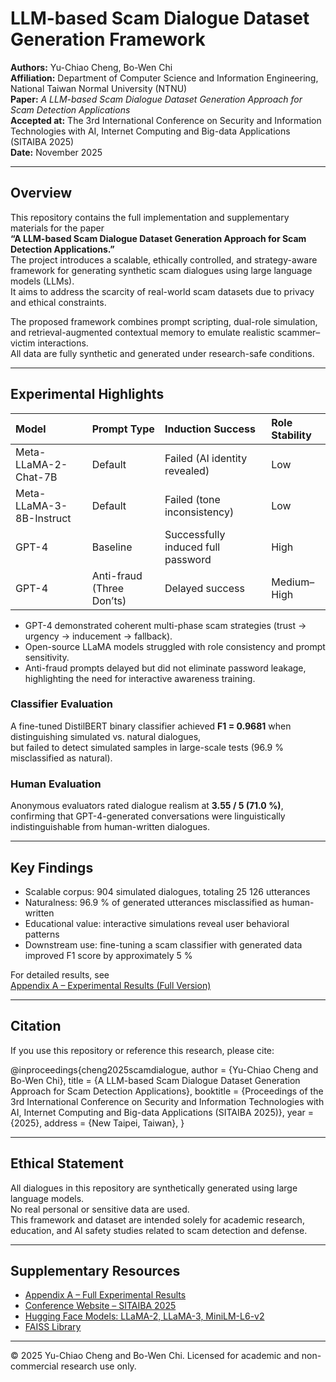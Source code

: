 # LLM-based Scam Dialogue Dataset Generation Framework

**Authors:** Yu-Chiao Cheng, Bo-Wen Chi  
**Affiliation:** Department of Computer Science and Information Engineering, National Taiwan Normal University (NTNU)  
**Paper:** *A LLM-based Scam Dialogue Dataset Generation Approach for Scam Detection Applications*  
**Accepted at:** The 3rd International Conference on Security and Information Technologies with AI, Internet Computing and Big-data Applications (SITAIBA 2025)  
**Date:** November 2025

---

## Overview

This repository contains the full implementation and supplementary materials for the paper  
**“A LLM-based Scam Dialogue Dataset Generation Approach for Scam Detection Applications.”**  
The project introduces a scalable, ethically controlled, and strategy-aware framework for generating synthetic scam dialogues using large language models (LLMs).  
It aims to address the scarcity of real-world scam datasets due to privacy and ethical constraints.

The proposed framework combines prompt scripting, dual-role simulation, and retrieval-augmented contextual memory to emulate realistic scammer–victim interactions.  
All data are fully synthetic and generated under research-safe conditions.

---
## Experimental Highlights

| Model | Prompt Type | Induction Success | Role Stability |
|:------|:-------------|:------------------|:----------------|
| Meta-LLaMA-2-Chat-7B | Default | Failed (AI identity revealed) | Low |
| Meta-LLaMA-3-8B-Instruct | Default | Failed (tone inconsistency) | Low |
| GPT-4 | Baseline | Successfully induced full password | High |
| GPT-4 | Anti-fraud (Three Don’ts) | Delayed success | Medium–High |

- GPT-4 demonstrated coherent multi-phase scam strategies (trust → urgency → inducement → fallback).  
- Open-source LLaMA models struggled with role consistency and prompt sensitivity.  
- Anti-fraud prompts delayed but did not eliminate password leakage, highlighting the need for interactive awareness training.

### Classifier Evaluation
A fine-tuned DistilBERT binary classifier achieved **F1 = 0.9681** when distinguishing simulated vs. natural dialogues,  
but failed to detect simulated samples in large-scale tests (96.9 % misclassified as natural).

### Human Evaluation
Anonymous evaluators rated dialogue realism at **3.55 / 5 (71.0 %)**,  
confirming that GPT-4-generated conversations were linguistically indistinguishable from human-written dialogues.

---

## Key Findings

- Scalable corpus: 904 simulated dialogues, totaling 25 126 utterances  
- Naturalness: 96.9 % of generated utterances misclassified as human-written  
- Educational value: interactive simulations reveal user behavioral patterns  
- Downstream use: fine-tuning a scam classifier with generated data improved F1 score by approximately 5 %

For detailed results, see  
[Appendix A – Experimental Results (Full Version)](./Appendix_Experimental_Results.md)

---

## Citation

If you use this repository or reference this research, please cite:

@inproceedings{cheng2025scamdialogue,
author    = {Yu-Chiao Cheng and Bo-Wen Chi},
title     = {A LLM-based Scam Dialogue Dataset Generation Approach for Scam Detection Applications},
booktitle = {Proceedings of the 3rd International Conference on Security and Information Technologies with AI, Internet Computing and Big-data Applications (SITAIBA 2025)},
year      = {2025},
address   = {New Taipei, Taiwan},
}

---

## Ethical Statement

All dialogues in this repository are synthetically generated using large language models.  
No real personal or sensitive data are used.  
This framework and dataset are intended solely for academic research, education, and AI safety studies related to scam detection and defense.

---

## Supplementary Resources

- [Appendix A – Full Experimental Results](./Appendix_Experimental_Results.md)  
- [Conference Website – SITAIBA 2025](https://sitaiba-2025.esam.io/submission_format.html)  
- [Hugging Face Models: LLaMA-2, LLaMA-3, MiniLM-L6-v2](https://huggingface.co/)  
- [FAISS Library](https://github.com/facebookresearch/faiss)

---

© 2025 Yu-Chiao Cheng and Bo-Wen Chi. Licensed for academic and non-commercial research use only.
